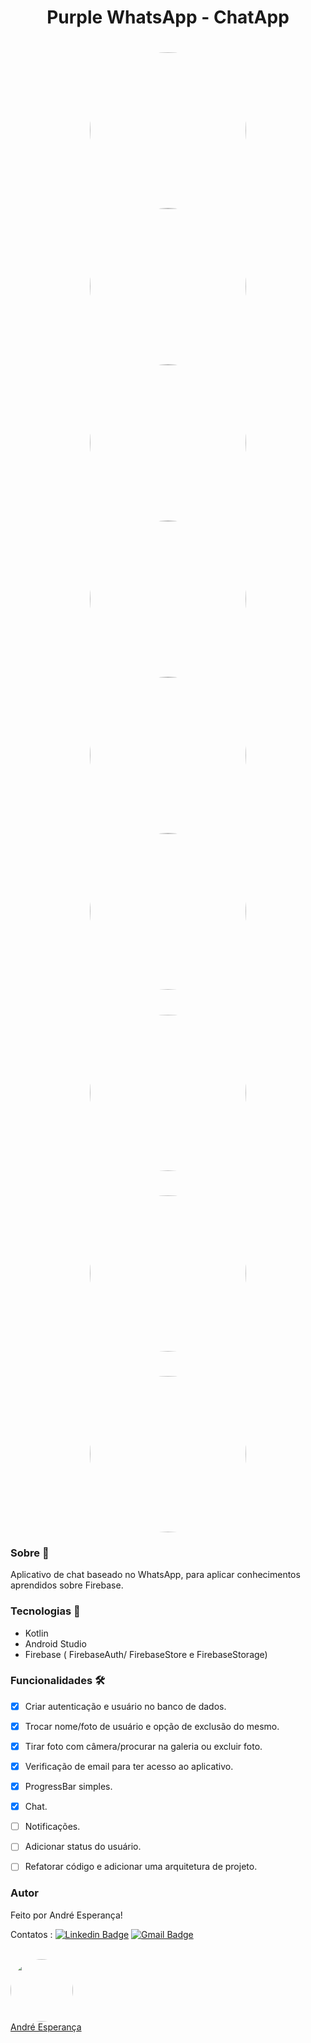 <h1 align="center">Purple WhatsApp - ChatApp </h1>


<h1 align="center">
  <img style="border-radius: 50%;" src="./assets/login.png" width="250px;" alt=""/>
  <img style="border-radius: 50%;" src="./assets/register.png" width="250px;" alt=""/>
  <img style="border-radius: 50%;" src="./assets/verify.png" width="250px;" alt=""/>
  <img style="border-radius: 50%;" src="./assets/chats.png" width="250px;" alt=""/>
  <img style="border-radius: 50%;" src="./assets/innerchat.png" width="250px;" alt=""/>
  <img style="border-radius: 50%;" src="./assets/profile.png" width="250px;" alt=""/>
  </h1>
  
  <h1 align="center">
  <img style="border-radius: 50%;" src="./assets/purpleWhatsAppGif.gif" width="250px;" alt=""/>
  </h1>
  
  
  <h1 align="center">
   <img style="border-radius: 50%;" src="./assets/gifBGM.gif" width="250px;" alt=""/>
  </h1>


<h1 align="center">
   <img style="border-radius: 50%;" src="./assets/gifGame.gif" width="250px;" alt=""/>
</h1>


### Sobre :book:
Aplicativo de chat baseado no WhatsApp, para aplicar conhecimentos aprendidos sobre Firebase.
 
 
 ### Tecnologias :rocket:

 - Kotlin 
 - Android Studio
 - Firebase ( FirebaseAuth/ FirebaseStore e FirebaseStorage)
 
 
 ### Funcionalidades 🛠

- [x] Criar autenticação e usuário no banco de dados.
- [x] Trocar nome/foto de usuário e opção de exclusão do mesmo.
- [x] Tirar foto com câmera/procurar na galeria ou excluir foto.
- [x] Verificação de email para ter acesso ao aplicativo.
- [x] ProgressBar simples.
- [x] Chat.
- [ ] Notificações.
- [ ] Adicionar status do usuário.
- [ ] Refatorar código e adicionar uma arquitetura de projeto.


### Autor


Feito por André Esperança!

Contatos :
[![Linkedin Badge](https://img.shields.io/badge/-André-blue?style=flat-square&logo=Linkedin&logoColor=white&link=https://www.linkedin.com/in/andr%C3%A9-esperan%C3%A7a-34021a235/)](https://www.linkedin.com/in/andr%C3%A9-esperan%C3%A7a-34021a235/) 
[![Gmail Badge](https://img.shields.io/badge/-andreluizesperancacorreia@gmail.com-c14438?style=flat-square&logo=Gmail&logoColor=white&link=mailto:andreesperanca2010@gmail.com)](mailto:andreluizesperancacorreia@gmail.com)

<a href="https://github.com/andreesperanca">
 <br /> 
 <img style="border-radius: 50%;" src="https://avatars.githubusercontent.com/andreesperanca" width="100px;" alt=""/>
 <br />
  <a href="https://github.com/andreesperanca" title="">André Esperança</a>
  
  
  
  
  


